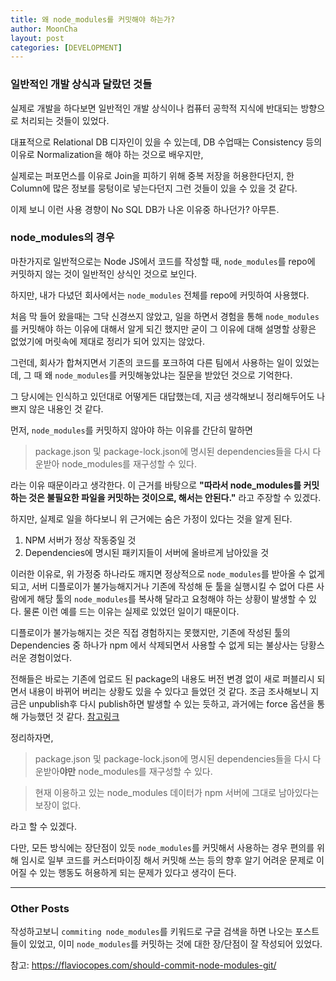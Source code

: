 ```yaml
---
title: 왜 node_modules를 커밋해야 하는가?
author: MoonCha
layout: post
categories: [DEVELOPMENT]
---
```


### 일반적인 개발 상식과 달랐던 것들

실제로 개발을 하다보면 일반적인 개발 상식이나 컴퓨터 공학적 지식에 반대되는 방향으로 처리되는 것들이 있었다.

대표적으로 Relational DB 디자인이 있을 수 있는데, DB 수업때는 Consistency 등의 이유로 Normalization을 해야 하는 것으로 배우지만, 

실제로는 퍼포먼스를 이유로 Join을 피하기 위해 중복 저장을 허용한다던지, 한 Column에 많은 정보를 뭉텅이로 넣는다던지 그런 것들이 있을 수 있을 것 같다.

이제 보니 이런 사용 경향이 No SQL DB가 나온 이유중 하나던가? 아무튼.

### node_modules의 경우

마찬가지로 일반적으로는 Node JS에서 코드를 작성할 때, `node_modules`를 repo에 커밋하지 않는 것이 일반적인 상식인 것으로 보인다.

하지만, 내가 다녔던 회사에서는 `node_modules` 전체를 repo에 커밋하여 사용했다.

처음 막 들어 왔을때는 그닥 신경쓰지 않았고, 일을 하면서 경험을 통해 `node_modules`를 커밋해야 하는 이유에 대해서 알게 되긴 했지만 굳이 그 이유에 대해 설명할 상황은 없었기에 머릿속에 제대로 정리가 되어 있지는 않았다.

그런데, 회사가 합쳐지면서 기존의 코드를 포크하여 다른 팀에서 사용하는 일이 있었는데, 그 때 왜 `node_modules`를 커밋해놓았냐는 질문을 받았던 것으로 기억한다.

그 당시에는 인식하고 있던대로 어떻게든 대답했는데, 지금 생각해보니 정리해두어도 나쁘지 않은 내용인 것 같다.

먼저, `node_modules`를 커밋하지 않아야 하는 이유를 간단히 말하면

> package.json 및 package-lock.json에 명시된 dependencies들을 다시 다운받아 node_modules를 재구성할 수 있다.

라는 이유 때문이라고 생각한다. 이 근거를 바탕으로 **"따라서 node_modules를 커밋하는 것은 불필요한 파일을 커밋하는 것이으로, 해서는 안된다."** 라고 주장할 수 있겠다.

하지만, 실제로 일을 하다보니 위 근거에는 숨은 가정이 있다는 것을 알게 된다.

1. NPM 서버가 정상 작동중일 것
2. Dependencies에 명시된 패키지들이 서버에 올바르게 남아있을 것

이러한 이유로, 위 가정중 하나라도 깨지면 정상적으로 `node_modules`를 받아올 수 없게 되고, 서버 디플로이가 불가능해지거나 기존에 작성해 둔 툴을 실행시킬 수 없어 다른 사람에게 해당 툴의 `node_modules`를 복사해 달라고 요청해야 하는 상황이 발생할 수 있다. 물론 이런 예를 드는 이유는 실제로 있었던 일이기 때문이다.

디플로이가 불가능해지는 것은 직접 경험하지는 못했지만, 기존에 작성된 툴의 Dependencies 중 하나가 npm 에서 삭제되면서 사용할 수 없게 되는 불상사는 당황스러운 경험이었다.

전해들은 바로는 기존에 업로드 된 package의 내용도 버전 변경 없이 새로 퍼블리시 되면서 내용이 바뀌어 버리는 상황도 있을 수 있다고 들었던 것 같다. 조금 조사해보니 지금은 unpublish후 다시 publish하면 발생할 수 있는 듯하고, 과거에는 force 옵션을 통해 가능했던 것 같다. [참고링크](https://stackoverflow.com/questions/27873515/is-there-a-workaround-for-npm-publish-f)

정리하자면,

> package.json 및 package-lock.json에 명시된 dependencies들을 다시 다운받아**야만** node_modules를 재구성할 수 있다.

> 현재 이용하고 있는 node_modules 데이터가 npm 서버에 그대로 남아있다는 보장이 없다.

라고 할 수 있겠다.

다만, 모든 방식에는 장단점이 있듯 `node_modules`를 커밋해서 사용하는 경우 편의를 위해 임시로 일부 코드를 커스터마이징 해서 커밋해 쓰는 등의 향후 알기 어려운 문제로 이어질 수 있는 행동도 허용하게 되는 문제가 있다고 생각이 든다.

----

### Other Posts

작성하고보니 `commiting node_modules`를 키워드로 구글 검색을 하면 나오는 포스트 들이 있었고, 이미 `node_modules`를 커밋하는 것에 대한 장/단점이 잘 작성되어 있었다.

참고: https://flaviocopes.com/should-commit-node-modules-git/
